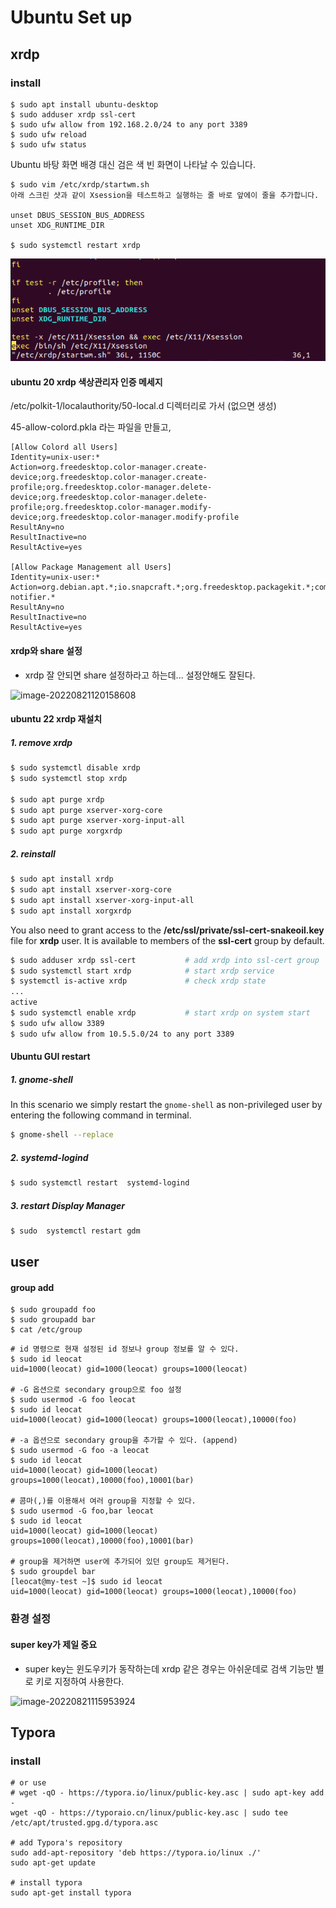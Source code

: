 # Ubuntu Set up

## xrdp

### install 

```
$ sudo apt install ubuntu-desktop
$ sudo adduser xrdp ssl-cert
$ sudo ufw allow from 192.168.2.0/24 to any port 3389
$ sudo ufw reload
$ sudo ufw status
```

 Ubuntu 바탕 화면 배경 대신 검은 색 빈 화면이 나타날 수 있습니다.

```
$ sudo vim /etc/xrdp/startwm.sh
아래 스크린 샷과 같이 Xsession을 테스트하고 실행하는 줄 바로 앞에이 줄을 추가합니다.

unset DBUS_SESSION_BUS_ADDRESS
unset XDG_RUNTIME_DIR

$ sudo systemctl restart xrdp
```

![img](img/Fix-Ubuntu-Black-Screen.png)



#### ubuntu 20 xrdp 색상관리자 인증 메세지

/etc/polkit-1/localauthority/50-local.d 
디렉터리로 가서 (없으면 생성)

45-allow-colord.pkla 라는 파일을 만들고,

```
[Allow Colord all Users]
Identity=unix-user:*
Action=org.freedesktop.color-manager.create-device;org.freedesktop.color-manager.create-profile;org.freedesktop.color-manager.delete-device;org.freedesktop.color-manager.delete-profile;org.freedesktop.color-manager.modify-device;org.freedesktop.color-manager.modify-profile
ResultAny=no
ResultInactive=no
ResultActive=yes

[Allow Package Management all Users]
Identity=unix-user:*
Action=org.debian.apt.*;io.snapcraft.*;org.freedesktop.packagekit.*;com.ubuntu.update-notifier.*
ResultAny=no
ResultInactive=no
ResultActive=yes
```





#### xrdp와 share  설정

* xrdp 잘 안되면 share 설정하라고 하는데... 설정안해도 잘된다.

![image-20220821120158608](D:\Code\dev\ubuntu\img\image-20220821120158608.png)



#### ubuntu 22 xrdp 재설치

##### 1. remove xrdp

```sh
$ sudo systemctl disable xrdp
$ sudo systemctl stop xrdp

$ sudo apt purge xrdp
$ sudo apt purge xserver-xorg-core
$ sudo apt purge xserver-xorg-input-all
$ sudo apt purge xorgxrdp
```



##### 2. reinstall

```sh
$ sudo apt install xrdp
$ sudo apt install xserver-xorg-core
$ sudo apt install xserver-xorg-input-all
$ sudo apt install xorgxrdp
```

You also need to grant access to the **/etc/ssl/private/ssl-cert-snakeoil.key** file for **xrdp** user. It is available to members of the **ssl-cert** group by default.

```sh
$ sudo adduser xrdp ssl-cert           # add xrdp into ssl-cert group
$ sudo systemctl start xrdp            # start xrdp service
$ systemctl is-active xrdp             # check xrdp state
...
active
$ sudo systemctl enable xrdp           # start xrdp on system start
$ sudo ufw allow 3389
$ sudo ufw allow from 10.5.5.0/24 to any port 3389
```



#### Ubuntu GUI restart

##### 1. gnome-shell

In this scenario we simply restart the `gnome-shell` as non-privileged user by entering the following command in terminal.

```sh
$ gnome-shell --replace
```

##### 2. systemd-logind 

```sh
$ sudo systemctl restart  systemd-logind
```

##### 3. restart Display Manager 

```sh
$ sudo  systemctl restart gdm
```



## user 

#### group add

```
$ sudo groupadd foo
$ sudo groupadd bar
$ cat /etc/group
```

```
# id 명령으로 현재 설정된 id 정보나 group 정보를 알 수 있다.
$ sudo id leocat
uid=1000(leocat) gid=1000(leocat) groups=1000(leocat)

# -G 옵션으로 secondary group으로 foo 설정
$ sudo usermod -G foo leocat
$ sudo id leocat
uid=1000(leocat) gid=1000(leocat) groups=1000(leocat),10000(foo)

# -a 옵션으로 secondary group을 추가할 수 있다. (append)
$ sudo usermod -G foo -a leocat
$ sudo id leocat
uid=1000(leocat) gid=1000(leocat) groups=1000(leocat),10000(foo),10001(bar)

# 콤마(,)를 이용해서 여러 group을 지정할 수 있다.
$ sudo usermod -G foo,bar leocat
$ sudo id leocat
uid=1000(leocat) gid=1000(leocat) groups=1000(leocat),10000(foo),10001(bar)

# group을 제거하면 user에 추가되어 있던 group도 제거된다.
$ sudo groupdel bar
[leocat@my-test ~]$ sudo id leocat
uid=1000(leocat) gid=1000(leocat) groups=1000(leocat),10000(foo)
```



### 환경 설정

#### super key가 제일 중요

* super key는 윈도우키가 동작하는데 xrdp 같은 경우는 아쉬운데로 검색 기능만 별로 키로 지정하여 사용한다.

![image-20220821115953924](D:\Code\dev\ubuntu\img\image-20220821115953924.png)



## Typora 

### install

```
# or use
# wget -qO - https://typora.io/linux/public-key.asc | sudo apt-key add -
wget -qO - https://typoraio.cn/linux/public-key.asc | sudo tee /etc/apt/trusted.gpg.d/typora.asc

# add Typora's repository
sudo add-apt-repository 'deb https://typora.io/linux ./'
sudo apt-get update

# install typora
sudo apt-get install typora
```

